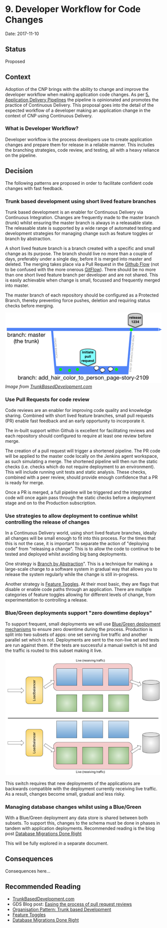 # 9. Developer Workflow for Code Changes

Date: 2017-11-10

## Status

Proposed

## Context

Adoption of the CNP brings with the ability to change and improve the developer workflow when making application code changes.  As per [5. Application Delivery Pipelines](doc/adr/0005-pipeline-design.md) the pipeline is opinionated and promotes the practice of Continuous Delivery.  This proposal goes into the detail of the expected workflow of a developer making an application change in the context of CNP using Continuous Delivery.

### What is Developer Workflow?
Developer workflow is the process developers use to create application changes and prepare them for release in a reliable manner.  This includes the branching strategies, code review, and testing, all with a heavy reliance on the pipeline.

## Decision

The following patterns are proposed in order to facilitate confident code changes with fast feedback.

### Trunk based development using short lived feature branches
Trunk based development is an enabler for Continuous Delivery via Continuous Integration.  Changes are frequently made to the master branch (trunk) whilst ensuring the master branch is always in a releasable state.  The releasable state is supported by a wide range of automated testing and development strategies for managing change such as feature toggles or branch by abstraction.

A short lived feature branch is a branch created with a specific and small change as its purpose.  The branch should live no more than a couple of days, preferably under a single day, before it is merged into master and deleted.  The merging takes place via a Pull Request in the [Github Flow](https://guides.github.com/introduction/flow/) (not to be confused with the more onerous [GitFlow](http://endoflineblog.com/gitflow-considered-harmful)).  There should be no more than one short lived feature branch per developer and are not shared.  This is easily achievable when change is small, focussed and frequently merged into master.

The master branch of each repository should be configured as a Protected Branch, thereby preventing force pushes, deletion and requiring status checks before merging.

![Diagram of a short lived feature branch with commits, a PR, comments and a merge to master](../../img/trunk_pr.png)
<br />
_Image from [TrunkBasedDevelopment.com](https://trunkbaseddevelopment.com/short-lived-feature-branches/)_

### Use Pull Requests for code review
Code reviews are an enabler for improving code quality and knowledge sharing.  Combined with short lived feature branches, small pull requests (PR) enable fast feedback and an early opportunity to incorporate it.  

The in-built support within Github is excellent for facilitating reviews and each repository should configured to require at least one review before merge. 

The creation of a pull request will trigger a shortened pipeline.  The PR code will be applied to the master code locally on the Jenkins agent workspace, as such simulating a merge.  The shortened pipeline will then run the static checks (i.e. checks which do not require deployment to an environment).  This will include running unit tests and static analysis.  These checks, combined with a peer review, should provide enough confidence that a PR is ready for merge.  

Once a PR is merged, a full pipeline will be triggered and the integrated code will once again pass through the static checks before a deployment stage and on to the Production subscription.

### Use strategies to allow deployment to continue whilst controlling the release of changes
In a Continuous Delivery world, using short lived feature branches, ideally all changes will be small enough to fit into this process.  For the times that this is not the case, it is important to separate the action of "deploying code" from "releasing a change".  This is to allow the code to continue to be tested and deployed whilst avoiding big bang deployments.

One strategy is [Branch by Abstraction](https://martinfowler.com/bliki/BranchByAbstraction.html)".  This is a technique for making a large-scale change to a software system in gradual way that allows you to release the system regularly while the change is still in-progress.

Another strategy is [Feature Toggles](https://martinfowler.com/articles/feature-toggles.html).  At their most basic, they are flags that disable or enable code paths through an application.  There are multiple categories of feature toggles allowing for different levels of change, from experimentation to controlling a release.

### Blue/Green deployments support "zero downtime deploys"
To support frequent, small deployments we will use [Blue/Green deployment mechanisms](https://martinfowler.com/bliki/BlueGreenDeployment.html) to ensure zero downtime during the process.  Production is split into two subsets of apps: one set serving live traffic and another parallel set which is not.  Deployments are sent to the non-live set and tests are run against them.  If the tests are successful a manual switch is hit and the traffic is routed to this subset making it live.


![Diagram of a blue/green environment and traffic being routed from one to the other](../../img/BlueGreen.png)

This switch requires that new deployments of the applications are backwards compatible with the deployment currently receiving live traffic.  As a result, changes become small, gradual and less risky.

### Managing database changes whilst using a Blue/Green 
With a Blue/Green deployment any data store is shared between both subsets.  To support this, changes to the schema must be done in phases in tandem with application deployments. Recommended reading is the blog post [Database Migrations Done Right](http://www.brunton-spall.co.uk/post/2014/05/06/database-migrations-done-right/)

This will be fully explored in a separate document.


## Consequences

Consequences here...

## Recommended Reading
* [TrunkBasedDevelopment.com](http://trunkbaseddevelopment.com)
* GDS Blog post: [Easing the process of pull request reviews](https://gdstechnology.blog.gov.uk/2016/09/30/easing-the-process-of-pull-request-reviews/)
* [Organisation Pattern: Trunk based Development](https://www.continuousdeliveryconsulting.com/blog/organisation-pattern-trunk-based-development/)
* [Feature Toggles](https://martinfowler.com/articles/feature-toggles.html)
* [Database Migrations Done Right](http://www.brunton-spall.co.uk/post/2014/05/06/database-migrations-done-right/)